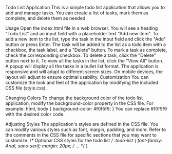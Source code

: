 Todo List Application
This is a simple todo list application that allows you to add and manage tasks. You can create a list of tasks, mark them as complete, and delete them as needed.

Usage
Open the index.html file in a web browser.
You will see a heading "Todo List" and an input field with a placeholder text "Add new item".
To add a new item to the list, type the task in the input field and click the "Add" button or press Enter.
The task will be added to the list as a todo item with a checkbox, the task label, and a "Delete" button.
To mark a task as complete, check the corresponding checkbox.
To delete a task, click the "Delete" button next to it.
To view all the tasks in the list, click the "View All" button. A popup will display all the tasks in a bullet list format.
The application is responsive and will adapt to different screen sizes. On mobile devices, the layout will adjust to ensure optimal usability.
Customization
You can customize the look and feel of the application by modifying the included CSS file (style.css).

Changing Colors
To change the background color of the todo list application, modify the background-color property in the CSS file. For example:
html, body {
  background-color: #f0f5f9;
}
You can replace #f0f5f9 with the desired color code.

Adjusting Styles
The application's styles are defined in the CSS file. You can modify various styles such as font, margin, padding, and more. Refer to the comments in the CSS file for specific sections that you may want to customize.
/* Optional CSS styles for the todo list */
.todo-list {
  font-family: Arial, sans-serif;
  margin: 20px;
  /* ... */
}
